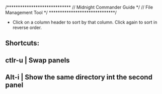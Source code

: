 /*****************************
// Midnight Commander Guide  */
// File Management Tool      */
******************************/

* Click on a column header to sort by that column. Click again to sort in reverse order.

Shortcuts:
----------------------------------
ctlr-u  |       Swap panels
----------------------------------
Alt-i   |  Show the same directory int the second panel
----------------------------------

